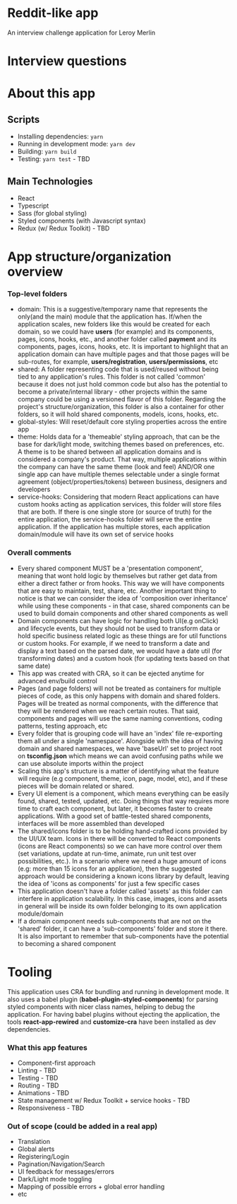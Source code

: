 # Reddit-like app

An interview challenge application for Leroy Merlin

# Interview questions

# About this app

## Scripts

 - Installing dependencies: `yarn`
 - Running in development mode: `yarn dev`
 - Building: `yarn build`
 - Testing: `yarn test` - TBD

## Main Technologies

 - React
 - Typescript
 - Sass (for global styling) 
 - Styled components (with Javascript syntax)
 - Redux (w/ Redux Toolkit) - TBD

# App structure/organization overview

### Top-level folders

 - domain: This is a suggestive/temporary name that represents the only(and the main) module that the application has. If/when the application scales, new folders like this would be created for each domain, so we could have __users__ (for example) and its components, pages, icons, hooks, etc., and another folder called __payment__ and its components, pages, icons, hooks, etc. It is important to highlight that an application domain can have multiple pages and that those pages will be sub-routes, for example, __users/registration__, __users/permissions__, etc
 - shared: A folder representing code that is used/reused without being tied to any application's rules. This folder is not called 'common' because it does not just hold common code but also has the potential to become a private/internal library - other projects within the same company could be using a versioned flavor of this folder. Regarding the project's structure/organization, this folder is also a container for other folders, so it will hold shared components, models, icons, hooks, etc.
 - global-styles: Will reset/default core styling properties across the entire app 
 - theme: Holds data for a 'themeable' styling approach, that can be the base for dark/light mode, switching themes based on preferences, etc. A theme is to be shared between all application domains and is considered a company's product. That way, multiple applications within the company can have the same theme (look and feel) AND/OR one single app can have multiple themes selectable under a single format agreement (object/properties/tokens) between business, designers and developers
 - service-hooks: Considering that modern React applications can have custom hooks acting as application services, this folder will store files that are both. If there is one single store (or source of truth) for the entire application, the service-hooks folder will serve the entire application. If the application has multiple stores, each application domain/module will have its own set of service hooks

### Overall comments

 - Every shared component MUST be a 'presentation component', meaning that wont hold logic by themselves but rather get data from either a direct father or from hooks. This way we will have components that are easy to maintain, test, share, etc. Another important thing to notice is that we can consider the idea of 'composition over inheritance' while using these components - in that case, shared components can be used to build domain components and other shared components as well
 - Domain components can have logic for handling both UI(e.g onClick) and lifecycle events, but they should not be used to transform data or hold specific business related logic as these things are for util functions or custom hooks. For example, if we need to transform a date and display a text based on the parsed date, we would have a date util (for transforming dates) and a custom hook (for updating texts based on that same date)
 - This app was created with CRA, so it can be ejected anytime for advanced env/build control
 - Pages (and page folders) will not be treated as containers for multiple pieces of code, as this only happens with domain and shared folders. Pages will be treated as normal components, with the difference that they will be rendered when we reach certain routes. That said, components and pages will use the same naming conventions, coding patterns, testing approach, etc
 - Every folder that is grouping code will have an 'index' file re-exporting them all under a single 'namespace'. Alongside with the idea of having domain and shared namespaces, we have 'baseUrl' set to project root on __tsconfig.json__ which means we can avoid confusing paths while we can use absolute imports within the project
 - Scaling this app's structure is a matter of identifying what the feature will require (e.g component, theme, icon, page, model, etc), and if these pieces will be domain related or shared.
 - Every UI element is a component, which means everything can be easily found, shared, tested, updated, etc. Doing things that way requires more time to craft each component, but later, it becomes faster to create applications. With a good set of battle-tested shared components, interfaces will be more assembled than developed
 - The shared/icons folder is to be holding hand-crafted icons provided by the UI/UX team. Icons in there will be converted to React components (icons are React components) so we can have more control over them (set variations, update at run-time, animate, run unit test over possibilities, etc.). In a scenario where we need a huge amount of icons (e.g: more than 15 icons for an application), then the suggested approach would be considering a known icons library by default, leaving the idea of 'icons as components' for just a few specific cases
 - This application doesn't have a folder called 'assets' as this folder can interfere in application scalability. In this case, images, icons and assets in general will be inside its own folder belonging to its own application module/domain
 - If a domain component needs sub-components that are not on the 'shared' folder, it can have a 'sub-components' folder and store it there. It is also important to remember that sub-components have the potential to becoming a shared component

# Tooling

This application uses CRA for bundling and running in development mode. It also uses a babel plugin (__babel-plugin-styled-components__) for parsing styled components with nicer class names, helping to debug the application. For having babel plugins without ejecting the application, the tools __react-app-rewired__ and __customize-cra__ have been installed as dev dependencies.

### What this app features

 - Component-first approach
 - Linting - TBD
 - Testing - TBD
 - Routing - TBD
 - Animations - TBD
 - State management w/ Redux Toolkit + service hooks - TBD
 - Responsiveness - TBD

### Out of scope (could be added in a real app)
 
 - Translation
 - Global alerts
 - Registering/Login
 - Pagination/Navigation/Search
 - UI feedback for messages/errors 
 - Dark/Light mode toggling
 - Mapping of possible errors + global error handling
 - etc

